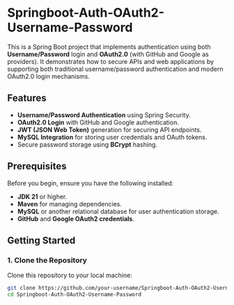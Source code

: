 # Springboot-Auth-OAuth2-Username-Password

This is a Spring Boot project that implements authentication using both **Username/Password** login and **OAuth2.0** (with GitHub and Google as providers). It demonstrates how to secure APIs and web applications by supporting both traditional username/password authentication and modern OAuth2.0 login mechanisms.

## Features

- **Username/Password Authentication** using Spring Security.
- **OAuth2.0 Login** with GitHub and Google authentication.
- **JWT (JSON Web Token)** generation for securing API endpoints.
- **MySQL Integration** for storing user credentials and OAuth tokens.
- Secure password storage using **BCrypt** hashing.

## Prerequisites

Before you begin, ensure you have the following installed:

- **JDK 21** or higher.
- **Maven** for managing dependencies.
- **MySQL** or another relational database for user authentication storage.
- **GitHub** and **Google OAuth2 credentials**.

## Getting Started

### 1. Clone the Repository

Clone this repository to your local machine:

```bash
git clone https://github.com/your-username/Springboot-Auth-OAuth2-Username-Password.git
cd Springboot-Auth-OAuth2-Username-Password
